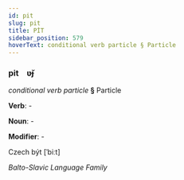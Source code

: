 ```yaml
---
id: pit
slug: pit
title: PİT
sidebar_position: 579
hoverText: conditional verb particle § Particle
---
```


### pit&emsp;<span kind="abugida">ʋ̆ɟ</span>

*conditional verb particle* **§** Particle

**Verb**: -

**Noun**: -

**Modifier**: -

Czech být [ˈbiːt]

*Balto-Slavic Language Family*